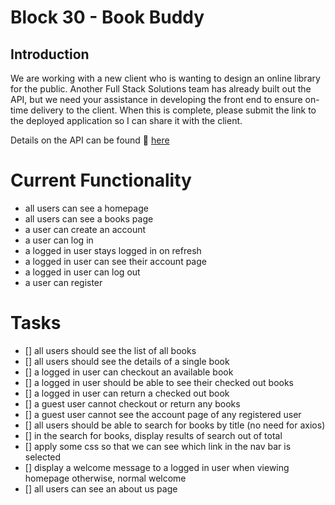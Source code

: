 # Block 30 - Book Buddy

## Introduction

We are working with a new client who is wanting to design an online library for the public. Another Full Stack Solutions team has already built out the API, but we need your assistance in developing the front end to ensure on-time delivery to the client. When this is complete, please submit the link to the deployed application so I can share it with the client.

Details on the API can be found 🔗 [here](https://fsa-book-buddy-b6e748d1380d.herokuapp.com/docs/)

# Current Functionality

- all users can see a homepage
- all users can see a books page
- a user can create an account
- a user can log in
- a logged in user stays logged in on refresh
- a logged in user can see their account page
- a logged in user can log out
- a user can register

# Tasks
- [] all users should see the list of all books
- [] all users should see the details of a single book
- [] a logged in user can checkout an available book
- [] a logged in user should be able to see their checked out books
- [] a logged in user can return a checked out book
- [] a guest user cannot checkout or return any books
- [] a guest user cannot see the account page of any registered user
- [] all users should be able to search for books by title (no need for axios)
- [] in the search for books, display results of search out of total
- [] apply some css so that we can see which link in the nav bar is selected
- [] display a welcome message to a logged in user when viewing homepage otherwise, normal welcome 
- [] all users can see an about us page 
